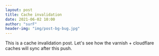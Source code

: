 ```yaml
---
layout: post
title: Cache invalidation 
date: 2021-06-02 10:00 
author: "surF"
header-img: "img/post-bg-bug.jpg"
---
```


This is a cache invalidation post. Let's see how the varnish + cloudflare
caches will sync after this push.

